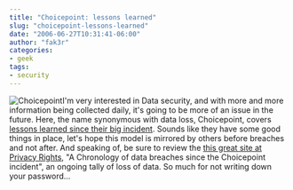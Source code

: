 ```yaml
---
title: "Choicepoint: lessons learned"
slug: "choicepoint-lessons-learned"
date: "2006-06-27T10:31:41-06:00"
author: "fak3r"
categories:
- geek
tags:
- security
---
```


![Choicepoint](http://fak3r.com/wp-content/uploads/2006/06/choicepoint.jpg)I'm very interested in Data security, and with more and more information being collected daily, it's going to be more of an issue in the future.  Here, the name synonymous with data loss, Choicepoint, covers [lessons learned since their big incident](http://www.baselinemag.com/article2/0,1540,1981660,00.asp).  Sounds like they have some good things in place, let's hope this model is mirrored by others before breaches and not after.  And speaking of, be sure to review the [this great site at Privacy Rights](http://www.privacyrights.org/ar/ChronDataBreaches.htm), "A Chronology of data breaches since the Choicepoint incident", an ongoing tally of loss of data.  So much for not writing down your password...

